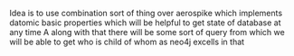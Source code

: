 Idea is to use combination sort of thing over aerospike which implements datomic basic properties which will be helpful to get state of database at any time A along with that there will be some sort of query from which we will be able to get who is child of whom as neo4j excells in that 